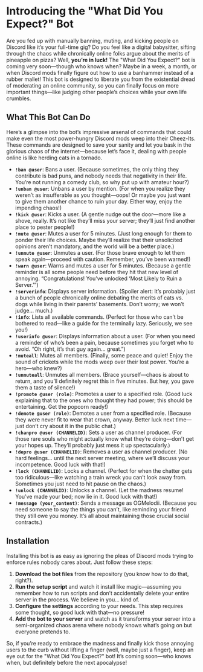 # Introducing the "What Did You Expect?" Bot

Are you fed up with manually banning, muting, and kicking people on Discord like it’s your full-time gig? Do you feel like a digital babysitter, sifting through the chaos while chronically online folks argue about the merits of pineapple on pizza? Well, **you’re in luck!** The "What Did You Expect?" bot is coming very soon—though who knows when? Maybe in a week, a month, or when Discord mods finally figure out how to use a banhammer instead of a rubber mallet! This bot is designed to liberate you from the existential dread of moderating an online community, so you can finally focus on more important things—like judging other people’s choices while your own life crumbles.

## What This Bot Can Do

Here’s a glimpse into the bot’s impressive arsenal of commands that could make even the most power-hungry Discord mods weep into their Cheez-Its. These commands are designed to save your sanity and let you bask in the glorious chaos of the internet—because let’s face it, dealing with people online is like herding cats in a tornado.

- **`!ban @user`**: Bans a user. (Because sometimes, the only thing they contribute is bad puns, and nobody needs that negativity in their life. You’re not running a comedy club, so why put up with amateur hour?)
- **`!unban @user`**: Unbans a user by mention. (For when you realize they weren’t as insufferable as you thought—oops! Or maybe you just want to give them another chance to ruin your day. Either way, enjoy the impending chaos!)
- **`!kick @user`**: Kicks a user. (A gentle nudge out the door—more like a shove, really. It’s not like they’ll miss your server; they’ll just find another place to pester people!)
- **`!mute @user`**: Mutes a user for 5 minutes. (Just long enough for them to ponder their life choices. Maybe they’ll realize that their unsolicited opinions aren’t mandatory, and the world will be a better place.)
- **`!unmute @user`**: Unmutes a user. (For those brave enough to let them speak again—proceed with caution. Remember, you’ve been warned!)
- **`!warn @user`**: Warns and mutes a user for 5 minutes. (Because a gentle reminder is all some people need before they hit that new level of annoying. “Congratulations! You’ve unlocked ‘Most Likely to Ruin a Server.’”)
- **`!serverinfo`**: Displays server information. (Spoiler alert: It’s probably just a bunch of people chronically online debating the merits of cats vs. dogs while living in their parents’ basements. Don’t worry; we won’t judge… much.)
- **`!info`**: Lists all available commands. (Perfect for those who can’t be bothered to read—like a guide for the terminally lazy. Seriously, we see you!)
- **`!userinfo @user`**: Displays information about a user. (For when you need a reminder of who’s been a pain, because sometimes you forget who to avoid. “Oh right, it’s that guy again… great.”)
- **`!muteall`**: Mutes all members. (Finally, some peace and quiet! Enjoy the sound of crickets while the mods weep over their lost power. You’re a hero—who knew?)
- **`!unmuteall`**: Unmutes all members. (Brace yourself—chaos is about to return, and you’ll definitely regret this in five minutes. But hey, you gave them a taste of silence!)
- **`!promote @user (role)`**: Promotes a user to a specified role. (Good luck explaining that to the ones who thought they had power; this should be entertaining. Get the popcorn ready!)
- **`!demote @user (role)`**: Demotes a user from a specified role. (Because they were never fit to wear that crown, anyway. Better luck next time—just don’t cry about it in the public chat.)
- **`!chanpro @user (CHANNELID)`**: Sets a user as channel producer. (For those rare souls who might actually know what they’re doing—don’t get your hopes up. They’ll probably just mess it up spectacularly.)
- **`!depro @user (CHANNELID)`**: Removes a user as channel producer. (No hard feelings… until the next server meeting, where we’ll discuss your incompetence. Good luck with that!)
- **`!lock (CHANNELID)`**: Locks a channel. (Perfect for when the chatter gets too ridiculous—like watching a train wreck you can’t look away from. Sometimes you just need to hit pause on the chaos.)
- **`!unlock (CHANNELID)`**: Unlocks a channel. (Let the madness resume! You’ve made your bed; now lie in it. Good luck with that!)
- **`!message (your_content)`**: Sends a message as OGMelodii. (Because you need someone to say the things you can’t, like reminding your friend they still owe you money. It’s all about maintaining those crucial social contracts.)

## Installation

Installing this bot is as easy as ignoring the pleas of Discord mods trying to enforce rules nobody cares about. Just follow these steps: 

1. **Download the bot files** from the repository (you know how to do that, right?).
2. **Run the setup script** and watch it install like magic—assuming you remember how to run scripts and don’t accidentally delete your entire server in the process. We believe in you… kind of.
3. **Configure the settings** according to your needs. This step requires some thought, so good luck with that—no pressure!
4. **Add the bot to your server** and watch as it transforms your server into a semi-organized chaos arena where nobody knows what’s going on but everyone pretends to.

So, if you’re ready to embrace the madness and finally kick those annoying users to the curb without lifting a finger (well, maybe just a finger), keep an eye out for the "What Did You Expect?" bot! It’s coming soon—who knows when, but definitely before the next apocalypse!
